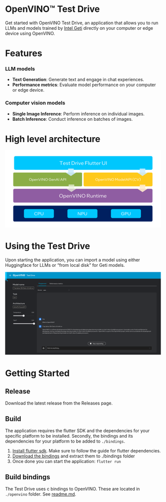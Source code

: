 # OpenVINO™ Test Drive

Get started with OpenVINO Test Drive, an application that allows you to run LLMs and models trained by [Intel Geti](https://geti.intel.com/) directly on your computer or edge device using OpenVINO.

# Features
### LLM models
+ **Text Generation**: Generate text and engage in chat experiences.
+ **Performance metrics**: Evaluate model performance on your computer or edge device.
### Computer vision models
+ **Single Image Inference**: Perform inference on individual images.
+ **Batch Inference**: Conduct inference on batches of images.

# High level architecture
![Design Graph](./design_graph.png)

# Using the Test Drive

Upon starting the application, you can import a model using either Huggingface for LLMs or “from local disk” for Geti models.

![Preview](./preview.png)

# Getting Started

## Release

Download the latest release from the Releases page.

## Build

The application requires the flutter SDK and the dependencies for your specific platform to be installed.
Secondly, the bindings and its dependencies for your platform to be added to `./bindings`.

1. [Install flutter sdk](https://docs.flutter.dev/get-started/install). Make sure to follow the guide for flutter dependencies.
2. [Download the bindings](https://github.com/intel-sandbox/applications.ai.geti.flutter.inference/releases) and extract them to ./bindings folder
3. Once done you can start the application: `flutter run`

## Build bindings

The Test Drive uses c bindings to OpenVINO. These are located in `./openvino` folder. See [readme.md](./openvino/README.md).

